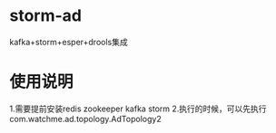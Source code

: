 # storm-ad
kafka+storm+esper+drools集成

# 使用说明
1.需要提前安装redis zookeeper kafka storm
2.执行的时候，可以先执行com.watchme.ad.topology.AdTopology2
